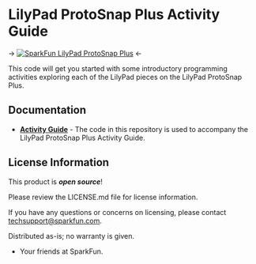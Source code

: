 LilyPad ProtoSnap Plus Activity Guide
========================================

-> [![SparkFun LilyPad ProtoSnap Plus](https://cdn.sparkfun.com/r/600-600/assets/learn_tutorials/7/1/0/ProtoSnapConnectedtoLaptop.jpg)](https://cdn.sparkfun.com/assets/learn_tutorials/7/1/0/ProtoSnapConnectedtoLaptop.jpg) <-

This code will get you started with some introductory programming activities exploring each of the LilyPad pieces on the LilyPad ProtoSnap Plus. 

Documentation
--------------
* **[Activity Guide](https://learn.sparkfun.com/tutorials/lilypad-protosnap-plus-activity-guide)** - The code in this repository is used to accompany the LilyPad ProtoSnap Plus Activity Guide.

License Information
-------------------

This product is _**open source**_! 

Please review the LICENSE.md file for license information. 

If you have any questions or concerns on licensing, please contact techsupport@sparkfun.com.

Distributed as-is; no warranty is given.

- Your friends at SparkFun.

_<COLLABORATION CREDIT>_
